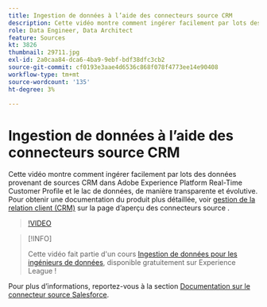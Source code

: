 ```yaml
---
title: Ingestion de données à l’aide des connecteurs source CRM
description: Cette vidéo montre comment ingérer facilement par lots des données provenant de sources CRM dans Adobe Experience Platform Real-Time Customer Profile et le lac de données, de manière transparente et évolutive.
role: Data Engineer, Data Architect
feature: Sources
kt: 3826
thumbnail: 29711.jpg
exl-id: 2a0caa84-dca6-4ba9-9ebf-bdf38dfc3cb2
source-git-commit: cf0193e3aae4d6536c868f078f4773ee14e90408
workflow-type: tm+mt
source-wordcount: '135'
ht-degree: 3%

---
```


# Ingestion de données à l’aide des connecteurs source CRM

Cette vidéo montre comment ingérer facilement par lots des données provenant de sources CRM dans Adobe Experience Platform Real-Time Customer Profile et le lac de données, de manière transparente et évolutive. Pour obtenir une documentation du produit plus détaillée, voir [gestion de la relation client (CRM)](https://experienceleague.adobe.com/docs/experience-platform/sources/home.html?lang=en#access-control-for-sources-in-data-ingestion) sur la page d’aperçu des connecteurs source .

>[!VIDEO](https://video.tv.adobe.com/v/29711?quality=12&learn=on)

>[!INFO]
>
> Cette vidéo fait partie d&#39;un cours [Ingestion de données pour les ingénieurs de données](https://experienceleague.adobe.com/?recommended=ExperiencePlatform-D-1-2020.1.dataingestion?lang=fr), disponible gratuitement sur Experience League !

Pour plus d’informations, reportez-vous à la section [Documentation sur le connecteur source Salesforce](https://experienceleague.adobe.com/docs/experience-platform/sources/ui-tutorials/create/crm/salesforce.html).

